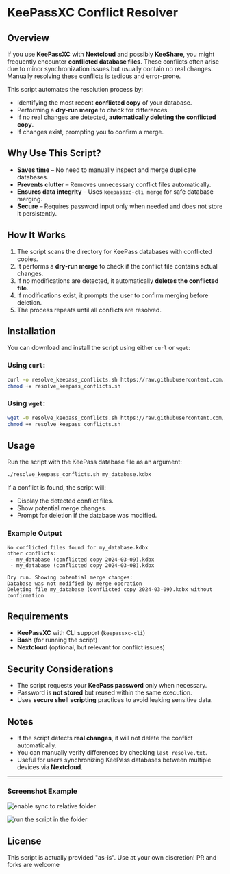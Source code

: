 # KeePassXC Conflict Resolver

## Overview

If you use **KeePassXC** with **Nextcloud** and possibly **KeeShare**, you might frequently encounter **conflicted database files**. These conflicts often arise due to minor synchronization issues but usually contain no real changes. Manually resolving these conflicts is tedious and error-prone.

This script automates the resolution process by:
- Identifying the most recent **conflicted copy** of your database.
- Performing a **dry-run merge** to check for differences.
- If no real changes are detected, **automatically deleting the conflicted copy**.
- If changes exist, prompting you to confirm a merge.

## Why Use This Script?

- **Saves time** – No need to manually inspect and merge duplicate databases.
- **Prevents clutter** – Removes unnecessary conflict files automatically.
- **Ensures data integrity** – Uses `keepassxc-cli merge` for safe database merging.
- **Secure** – Requires password input only when needed and does not store it persistently.

## How It Works

1. The script scans the directory for KeePass databases with conflicted copies.
2. It performs a **dry-run merge** to check if the conflict file contains actual changes.
3. If no modifications are detected, it automatically **deletes the conflicted file**.
4. If modifications exist, it prompts the user to confirm merging before deletion.
5. The process repeats until all conflicts are resolved.

## Installation

You can download and install the script using either `curl` or `wget`:

### Using `curl`:
```bash
curl -o resolve_keepass_conflicts.sh https://raw.githubusercontent.com/tomfun/keepassxc-nextcloud-autoresolve/refs/heads/main/resolve.sh
chmod +x resolve_keepass_conflicts.sh
```

### Using `wget`:
```bash
wget -O resolve_keepass_conflicts.sh https://raw.githubusercontent.com/tomfun/keepassxc-nextcloud-autoresolve/refs/heads/main/resolve.sh
chmod +x resolve_keepass_conflicts.sh
```

## Usage

Run the script with the KeePass database file as an argument:
```bash
./resolve_keepass_conflicts.sh my_database.kdbx
```

If a conflict is found, the script will:
- Display the detected conflict files.
- Show potential merge changes.
- Prompt for deletion if the database was modified.

### Example Output
```
No conflicted files found for my_database.kdbx
other conflicts:
 - my_database (conflicted copy 2024-03-09).kdbx
 - my_database (conflicted copy 2024-03-08).kdbx

Dry run. Showing potential merge changes:
Database was not modified by merge operation
Deleting file my_database (conflicted copy 2024-03-09).kdbx without confirmation
```

## Requirements

- **KeePassXC** with CLI support (`keepassxc-cli`)
- **Bash** (for running the script)
- **Nextcloud** (optional, but relevant for conflict issues)

## Security Considerations

- The script requests your **KeePass password** only when necessary.
- Password is **not stored** but reused within the same execution.
- Uses **secure shell scripting** practices to avoid leaking sensitive data.

## Notes

- If the script detects **real changes**, it will not delete the conflict automatically.
- You can manually verify differences by checking `last_resolve.txt`.
- Useful for users synchronizing KeePass databases between multiple devices via **Nextcloud**.

---

### Screenshot Example
![enable sync to relative folder](https://github.com/user-attachments/assets/386b0698-4a62-4f4b-8eed-ff01d7491cb3)

![run the script in the folder](https://github.com/user-attachments/assets/458eda21-b8a7-4237-91da-d985d784c32d)


## License
This script is actually provided "as-is". Use at your own discretion!
PR and forks are welcome
